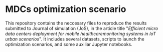 # MDCs optimization scenario
This repository contains the neccesary files to reproduce the results submitted to Journal of simulation (JoS), in the article title "*Efficient micro data centers deployment for mobile healthcaremonitoring systems in IoT urban scenarios*". It includes several datasets, scripts to launch the optimization scenarios, and some auxiliar Jupyter notebooks.

